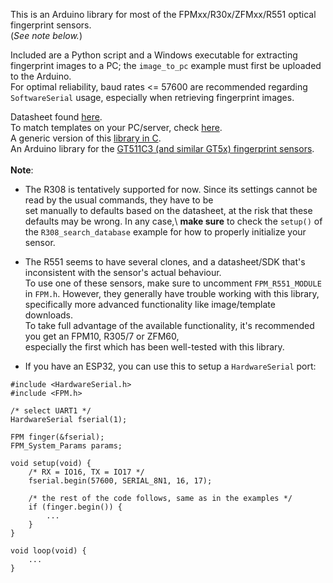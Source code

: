This is an Arduino library for most of the FPMxx/R30x/ZFMxx/R551 optical fingerprint sensors.\
(*See note below.*)

Included are a Python script and a Windows executable for extracting fingerprint images to a PC; 
the `image_to_pc` example must first be uploaded to the Arduino. \
For optimal reliability, baud rates <= 57600 are recommended regarding `SoftwareSerial` usage, 
especially when retrieving fingerprint images. 

Datasheet found [here](https://sicherheitskritisch.de/files/specifications-2.0-en.pdf).\
To match templates on your PC/server, check [here](https://github.com/brianrho/fpmatch).\
A generic version of this [library in C](https://github.com/brianrho/FPM-C).\
An Arduino library for the [GT511C3 (and similar GT5x) fingerprint sensors](https://github.com/brianrho/GT5X).\
\
**Note**: 
* The R308 is tentatively supported for now. Since its settings cannot be read by the usual commands, they have to be\
set manually to defaults based on the datasheet, at the risk that these defaults may be wrong. In any case,\ 
**make sure** to check the `setup()` of the `R308_search_database` example for how to properly initialize your sensor.

* The R551 seems to have several clones, and a datasheet/SDK that's inconsistent with the sensor's actual behaviour.\
To use one of these sensors, make sure to uncomment `FPM_R551_MODULE` in `FPM.h`.
However, they generally have trouble working with this library, specifically more advanced functionality like image/template downloads.\
To take full advantage of the available functionality, it's recommended you get an FPM10, R305/7 or ZFM60,\
especially the first which has been well-tested with this library.

* If you have an ESP32, you can use this to setup a `HardwareSerial` port:

```
#include <HardwareSerial.h>
#include <FPM.h>

/* select UART1 */
HardwareSerial fserial(1);

FPM finger(&fserial);
FPM_System_Params params;

void setup(void) {
    /* RX = IO16, TX = IO17 */
    fserial.begin(57600, SERIAL_8N1, 16, 17);
    
    /* the rest of the code follows, same as in the examples */
    if (finger.begin()) {
        ...
    }
}

void loop(void) {
    ...
}

```